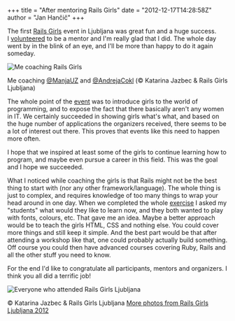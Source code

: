 +++
title = "After mentoring Rails Girls"
date = "2012-12-17T14:28:58Z"
author = "Jan Hančič"
+++

The first [Rails Girls](http://railsgirls.com/) event in Ljubljana was great fun and a huge success. I [volunteered](/mentoring-rails-girls) to be a mentor and I'm really glad that I did. The whole day went by in the blink of an eye, and I'll be more than happy to do it again someday.

![Me coaching Rails Girls](/post_images/486953_482121575160459_999443438_n.jpg)

Me coaching [@ManjaUZ](https://twitter.com/ManjaUZ) and [@AndrejaCokl](https://twitter.com/AndrejaCokl) (© Katarina Jazbec & Rails Girls Ljubljana)

The whole point of the [event](http://railsgirls.com/ljubljana) was to introduce girls to the world of programming, and to expose the fact that there basically aren't any women in IT. We certainly succeeded in showing girls what's what, and based on the huge number of applications the organizers received, there seems to be a lot of interest out there. This proves that events like this need to happen more often.

I hope that we inspired at least some of the girls to continue learning how to program, and maybe even pursue a career in this field. This was the goal and I hope we succeeded.

What I noticed while coaching the girls is that Rails might not be the best thing to start with (nor any other framework/language). The whole thing is just to complex, and requires knowledge of too many things to wrap your head around in one day. When we completed the whole [exercise](http://guides.railsgirls.com/app/) I asked my "students" what would they like to learn now, and they both wanted to play with fonts, colours, etc. That gave me an idea. Maybe a better approach would be to teach the girls HTML, CSS and nothing else. You could cover more things and still keep it simple. And the best part would be that after attending a workshop like that, one could probably actually build something. Off course you could then have advanced courses covering Ruby, Rails and all the other stuff you need to know.

For the end I'd like to congratulate all participants, mentors and organizers. I think you all did a terrific job!

![Everyone who attended Rails Girls Ljubljana](/post_images/219146_482121458493804_716264997_o.jpg)

© Katarina Jazbec & Rails Girls Ljubljana [More photos from Rails Girls Ljubljana 2012](https://www.facebook.com/media/set/?set=a.482120268493923.105628.466225130083437&type=3)
